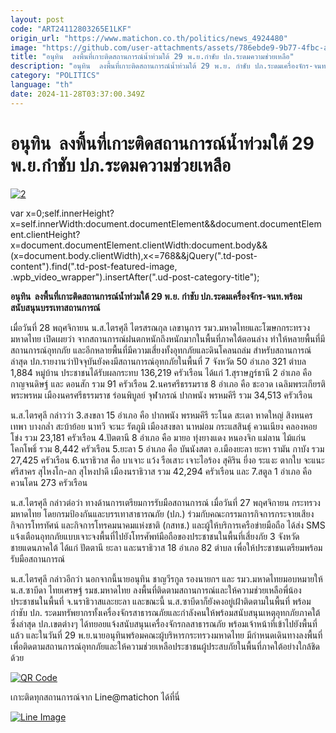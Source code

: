 ```yaml
---
layout: post
code: "ART24112803265E1LKF"
origin_url: "https://www.matichon.co.th/politics/news_4924480"
image: "https://github.com/user-attachments/assets/786ebde9-9b77-4fbc-aa86-fd9f448233b9"
title: "อนุทิน  ลงพื้นที่เกาะติดสถานการณ์น้ำท่วมใต้ 29 พ.ย.กำชับ ปภ.ระดมความช่วยเหลือ"
description: "อนุทิน  ลงพื้นที่เกาะติดสถานการณ์น้ำท่วมใต้ 29 พ.ย. กำชับ ปภ.ระดมเครื่องจักร-จนท.พร้อมสนับสนุนบรรเทาสถานการณ์"
category: "POLITICS"
language: "th"
date: 2024-11-28T03:37:00.349Z
---
```


# อนุทิน  ลงพื้นที่เกาะติดสถานการณ์น้ำท่วมใต้ 29 พ.ย.กำชับ ปภ.ระดมความช่วยเหลือ

[![](https://www.matichon.co.th/wp-content/uploads/2024/11/2-229.jpg "2")](https://www.matichon.co.th/wp-content/uploads/2024/11/2-229.jpg)

var x=0;self.innerHeight?x=self.innerWidth:document.documentElement&&document.documentElement.clientHeight?x=document.documentElement.clientWidth:document.body&&(x=document.body.clientWidth),x<=768&&jQuery(".td-post-content").find(".td-post-featured-image, .wpb\_video\_wrapper").insertAfter(".ud-post-category-title");

**อนุทิน  ลงพื้นที่เกาะติดสถานการณ์น้ำท่วมใต้ 29 พ.ย. กำชับ ปภ.ระดมเครื่องจักร-จนท.พร้อมสนับสนุนบรรเทาสถานการณ์**

เมื่อวันที่ 28 พฤศจิกายน น.ส.ไตรศุลี ไตรสรณกุล เลขานุการ รมว.มหาดไทยและโฆษกกระทรวงมหาดไทย เปิดเผยว่า จากสถานการณ์ฝนตกหนักถึงหนักมากในพื้นที่ภาคใต้ตอนล่าง ทำให้หลายพื้นที่มีสถานการณ์อุทกภัย และอีกหลายพื้นที่มีความเสี่ยงทั้งอุทกภัยและดินโคลนถล่ม สำหรับสถานการณ์ล่าสุด ปภ.รายงานว่าปัจจุบันยังคงมีสถานการณ์อุทกภัยในพื้นที่ 7 จังหวัด 50 อำเภอ 321 ตำบล 1,884 หมู่บ้าน ประชาชนได้รับผลกระทบ 136,219 ครัวเรือน ได้แก่ 1.สุราษฎร์ธานี 2 อำเภอ คือ กาญจนดิษฐ์ และ ดอนสัก รวม 91 ครัวเรือน 2.นครศรีธรรมราช 8 อำเภอ คือ ชะอวด เฉลิมพระเกียรติ พระพรหม เมืองนครศรีธรรมราช ร่อนพิบูลย์ จุฬาภรณ์ ปากพนัง พรหมคีรี รวม 34,513 ครัวเรือน

น.ส.ไตรศุลี กล่าวว่า 3.สงขลา 15 อำเภอ คือ ปากพนัง พรหมคีรี ระโนด สะเดา หาดใหญ่ สิงหนคร เทพา บางกล่ำ สะบ้าย้อย นาทวี จะนะ รัตภูมิ เมืองสงขลา นาหม่อม กระแสสินธุ์ ควนเนียง คลองหอยโข่ง รวม 23,181 ครัวเรือน 4.ปัตตานี 8 อำเภอ คือ มายอ ทุ่งยางแดง หนองจิก แม่ลาน ไม้แก่น โคกโพธิ์ รวม 8,442 ครัวเรือน 5.ยะลา 5 อำเภอ คือ บันนังสตา อ.เมืองยะลา ยะหา รามัน กาบัง รวม 27,425 ครัวเรือน 6.นราธิวาส คือ บาเจาะ แว้ง รือเสาะ เจาะไอร้อง สุคิริน ยี่งอ ระแงะ ตากใบ จะแนะ ศรีสาคร สุไหงโก-ลก สุไหงปาดี เมืองนราธิวาส รวม 42,294 ครัวเรือน และ 7.สตูล 1 อำเภอ คือ ควนโดน 273 ครัวเรือน

น.ส.ไตรศุลี กล่าวต่อว่า ทางด้านการเตรียมการรับมือสถานการณ์ เมื่อวันที่ 27 พฤศจิกายน กระทรวงมหาดไทย โดยกรมป้องกันและบรรเทาสาธารณภัย (ปภ.) ร่วมกับคณะกรรมการกิจการกระจายเสียง กิจการโทรทัศน์ และกิจการโทรคมนาคมแห่งชาติ (กสทช.) และผู้ให้บริการเครือข่ายมือถือ ได้ส่ง SMS แจ้งเตือนอุทกภัยแบบเจาะจงพื้นที่ไปยังโทรศัพท์มือถือของประชาชนในพื้นที่เสี่ยงภัย 3 จังหวัดชายแดนภาคใต้ ได้แก่ ปัตตานี ยะลา และนราธิวาส 18 อำเภอ 82 ตำบล เพื่อให้ประชาชนเตรียมพร้อมรับมือสถานการณ์

น.ส.ไตรศุลี กล่าวอีกว่า นอกจากนี้นายอนุทิน ชาญวีรกูล รองนายกฯ และ รมว.มหาดไทยมอบหมายให้ น.ส.ซาบีดา ไทยเศรษฐ์ รมช.มหาดไทย ลงพื้นที่ติดตามสถานการณ์และให้ความช่วยเหลือพี่น้องประชาชนในพื้นที่ จ.นราธิวาสและยะลา และขณะนี้ น.ส.ซาบีดาก็ยังคงอยู่เฝ้าติดตามในพื้นที่ พร้อมกำชับ ปภ. ระดมทรัพยากรทั้งเครื่องจักรสาธารณภัยและกำลังคนให้พร้อมสนับสนุนเหตุอุทกภัยภาคใต้ ซึ่งล่าสุด ปภ.เขตต่างๆ ได้ทยอยแจ้งสนับสนุนเครื่องจักรกลสาธารณภัย พร้อมเจ้าหน้าที่เข้าไปยังพื้นที่แล้ว และในวันที่ 29 พ.ย.นายอนุทินพร้อมคณะผู้บริหารกระทรวงมหาดไทย มีกำหนดเดินทางลงพื้นที่เพื่อติดตามสถานการณ์อุทกภัยและให้ความช่วยเหลือประชาชนผู้ประสบภัยในพื้นที่ภาคใต้อย่างใกล้ชิดด้วย

[![QR Code](https://www.matichon.co.th/wp-content/uploads/2023/07/wob1371z.jpg)](https://lin.ee/ht0nDxX)

เกาะติดทุกสถานการณ์จาก Line@matichon ได้ที่นี่

[![Line Image](https://www.matichon.co.th/wp-content/uploads/2023/07/th.png)](https://lin.ee/ht0nDxX)